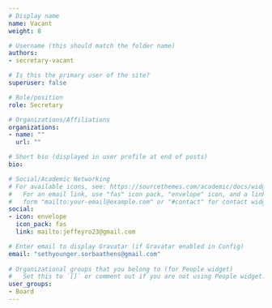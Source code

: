```yaml
---
# Display name
name: Vacant
weight: 8

# Username (this should match the folder name)
authors:
- secretary-vacant

# Is this the primary user of the site?
superuser: false

# Role/position
role: Secretary

# Organizations/Affiliations
organizations:
- name: ""
  url: ""

# Short bio (displayed in user profile at end of posts)
bio:

# Social/Academic Networking
# For available icons, see: https://sourcethemes.com/academic/docs/widgets/#icons
#   For an email link, use "fas" icon pack, "envelope" icon, and a link in the
#   form "mailto:your-email@example.com" or "#contact" for contact widget.
social:
- icon: envelope
  icon_pack: fas
  link: mailto:jeffeyro23@gmail.com

# Enter email to display Gravatar (if Gravatar enabled in Config)
email: "sethyounger.sorbaathens@gmail.com"
  
# Organizational groups that you belong to (for People widget)
#   Set this to `[]` or comment out if you are not using People widget.  
user_groups:
- Board
---
```

